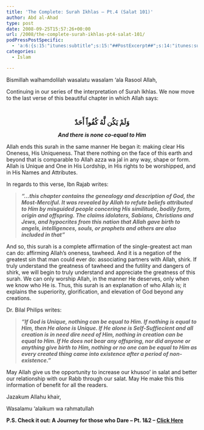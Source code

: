 ```yaml
---
title: 'The Complete: Surah Ikhlas – Pt.4 (Salat 101)'
author: Abd al-Ahad
type: post
date: 2008-09-25T15:57:26+00:00
url: /2008/the-complete-surah-ikhlas-pt4-salat-101/
podPressPostSpecific:
  - 'a:6:{s:15:"itunes:subtitle";s:15:"##PostExcerpt##";s:14:"itunes:summary";s:15:"##PostExcerpt##";s:15:"itunes:keywords";s:17:"##WordPressCats##";s:13:"itunes:author";s:10:"##Global##";s:15:"itunes:explicit";s:2:"No";s:12:"itunes:block";s:2:"No";}'
categories:
  - Islam

---
```

Bismillah walhamdolilah wasalatu wasalam &#8216;ala Rasool Allah,

Continuing in our series of the interpretation of Surah Ikhlas. We now move to the last verse of this beautiful chapter in which Allah says:

 

<p style="text-align: center;">
  <span style="font-size: large;"><strong>وَلَمْ يَكُن لَّهُ كُفُواً أَحَدٌ</strong></span>
</p>

<p style="text-align: center;">
  <strong><em>And there is none co-equal to Him</em></strong>
</p>

<p style="text-align: left;">
  Allah ends this surah in the same manner He began it: making clear His Oneness, His Uniqueness. That there nothing on the face of this earth and beyond that is comparable to Allah azza wa jal in any way, shape or form. Allah is Unique and One in His Lordship, in His rights to be worshipped, and in His Names and Attributes. 
</p>

<p style="text-align: left;">
  In regards to this verse, Ibn Rajab writes:
</p>

> <p style="text-align: left;">
>   <em><strong>&#8220;&#8230;this chapter contains the genealogy and description of God, the Most-Merciful. It was revealed by Allah to refute beliefs attributed to Him by misguided people concering His similitude, bodily form, origin and offspring. The claims idolaters, Sabians, Christians and Jews, and hypocrites from this nation that Allah gave birth to angels, intelligences, souls, or prophets and others are also included in that&#8221;</strong></em>
> </p>

<p style="text-align: left;">
  And so, this surah is a complete affirmation of the single-greatest act man can do: affirming Allah&#8217;s oneness, tawheed. And it is a negation of the greatest sin that man could ever do: associating partners with Allah, shirk. If truly understand the greatness of tawheed and the futility and dangers of shirk, we will begin to truly understand and appreciate the greatness of this surah. We can only worship Allah, in the manner He deserves, only when we know who He is. Thus, this surah is an explanation of who Allah is; it explains the superiority, glorification, and elevation of God beyond any creations. 
</p>

<p style="text-align: left;">
  Dr. Bilal Philips writes:
</p>

> <p style="text-align: left;">
>   <em><strong>&#8220;If God is Unique, nothing can be equal to Him. If nothing is equal to Him, then He alone is Unique. If He alone is Self-Suffiecient and all creation is in need dire need of Him, nothing in creation can be equal to Him. If He does not bear any offspring, nor did anyone or anything give birth to Him, nothing or no one can be equal to Him as every created thing came into existence after a period of non-existence.&#8221;</strong></em>
> </p>

<p style="text-align: left;">
  May Allah give us the opportunity to increase our khusoo&#8217; in salat and better our relationship with our Rabb through our salat. May He make this this information of benefit for all the readers. 
</p>

<p style="text-align: left;">
  Jazakum Allahu khair,
</p>

Wasalamu &#8216;alaikum wa rahmatullah

<p style="text-align: left;">
  <strong>P.S. Check it out: A Journey for those who Dare &#8211; Pt. 1&2 &#8211; </strong><strong><a href="http://knowyourdestination.blogspot.com">Click Here</a></strong>
</p>